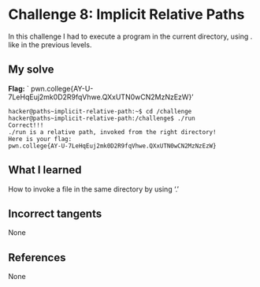 # Challenge 8: Implicit Relative Paths
In this challenge I had to execute a program in the current directory, using . like in the previous levels.

## My solve
**Flag:** ` pwn.college{AY-U-7LeHqEuj2mk0D2R9fqVhwe.QXxUTN0wCN2MzNzEzW}’

```
hacker@paths~implicit-relative-path:~$ cd /challenge
hacker@paths~implicit-relative-path:/challenge$ ./run
Correct!!!
./run is a relative path, invoked from the right directory!
Here is your flag:
pwn.college{AY-U-7LeHqEuj2mk0D2R9fqVhwe.QXxUTN0wCN2MzNzEzW}
```

## What I learned
How to invoke a file in the same directory by using ‘.’

## Incorrect tangents
None

## References
None
